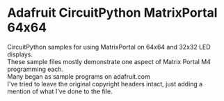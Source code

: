 # Adafruit CircuitPython MatrixPortal 64x64
CircuitPython samples for using MatrixPortal on 64x64 and 32x32 LED displays.
<br>
These sample files mostly demonstrate one aspect of Matrix Portal M4 programming each.<br>
Many began as sample programs on adafruit.com<br>
I've tried to leave the original copyright headers intact, just adding a mention
of what I've done to the file.
